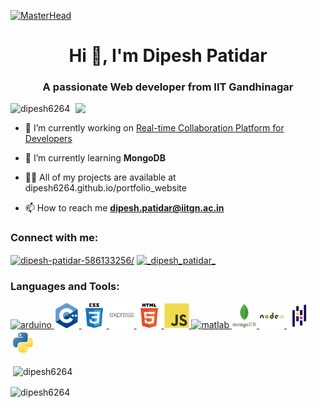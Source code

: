 [![MasterHead](https://img.freepik.com/free-photo/programming-script-text-coding-word_53876-121207.jpg?w=1380&t=st=1690611417~exp=1690612017~hmac=1c67cf6950680dea2bd597f3326b574054ac86132946692112ae3f8efd002315)](https://dipesh6264.io)
<h1 align="center">Hi 👋, I'm Dipesh Patidar</h1>
<h3 align="center">A passionate Web developer from IIT Gandhinagar</h3>
<img align="right" width="400" src="https://img.freepik.com/free-vector/hacker-operating-laptop-cartoon-icon-illustration-technology-icon-concept-isolated-flat-cartoon-style_138676-2387.jpg?w=996&t=st=1690610968~exp=1690611568~hmac=700817209eea5c9009f8bd326749143ed3e30e4bd779d9c1b516d9e14c12c25b">
<p align="left"> <img src="https://komarev.com/ghpvc/?username=dipesh6264&label=Profile%20views&color=0e75b6&style=flat" alt="dipesh6264" /> </p>

- 🔭 I’m currently working on [Real-time Collaboration Platform for Developers](https://github.com/dipesh6264/Metis_project_compiler)

- 🌱 I’m currently learning **MongoDB**

- 👨‍💻 All of my projects are available at dipesh6264.github.io/portfolio_website

- 📫 How to reach me **dipesh.patidar@iitgn.ac.in**

<h3 align="left">Connect with me:</h3>
<p align="left">
<a href="https://linkedin.com/in/dipesh-patidar-586133256/" target="blank"><img align="center" src="https://raw.githubusercontent.com/rahuldkjain/github-profile-readme-generator/master/src/images/icons/Social/linked-in-alt.svg" alt="dipesh-patidar-586133256/" height="30" width="40" /></a>
<a href="https://instagram.com/_dipesh_patidar_" target="blank"><img align="center" src="https://raw.githubusercontent.com/rahuldkjain/github-profile-readme-generator/master/src/images/icons/Social/instagram.svg" alt="_dipesh_patidar_" height="30" width="40" /></a>
</p>

<h3 align="left">Languages and Tools:</h3>
<p align="left"> <a href="https://www.arduino.cc/" target="_blank" rel="noreferrer"> <img src="https://cdn.worldvectorlogo.com/logos/arduino-1.svg" alt="arduino" width="40" height="40"/> </a> <a href="https://www.w3schools.com/cpp/" target="_blank" rel="noreferrer"> <img src="https://raw.githubusercontent.com/devicons/devicon/master/icons/cplusplus/cplusplus-original.svg" alt="cplusplus" width="40" height="40"/> </a> <a href="https://www.w3schools.com/css/" target="_blank" rel="noreferrer"> <img src="https://raw.githubusercontent.com/devicons/devicon/master/icons/css3/css3-original-wordmark.svg" alt="css3" width="40" height="40"/> </a> <a href="https://expressjs.com" target="_blank" rel="noreferrer"> <img src="https://raw.githubusercontent.com/devicons/devicon/master/icons/express/express-original-wordmark.svg" alt="express" width="40" height="40"/> </a> <a href="https://www.w3.org/html/" target="_blank" rel="noreferrer"> <img src="https://raw.githubusercontent.com/devicons/devicon/master/icons/html5/html5-original-wordmark.svg" alt="html5" width="40" height="40"/> </a> <a href="https://developer.mozilla.org/en-US/docs/Web/JavaScript" target="_blank" rel="noreferrer"> <img src="https://raw.githubusercontent.com/devicons/devicon/master/icons/javascript/javascript-original.svg" alt="javascript" width="40" height="40"/> </a> <a href="https://www.mathworks.com/" target="_blank" rel="noreferrer"> <img src="https://upload.wikimedia.org/wikipedia/commons/2/21/Matlab_Logo.png" alt="matlab" width="40" height="40"/> </a> <a href="https://www.mongodb.com/" target="_blank" rel="noreferrer"> <img src="https://raw.githubusercontent.com/devicons/devicon/master/icons/mongodb/mongodb-original-wordmark.svg" alt="mongodb" width="40" height="40"/> </a> <a href="https://nodejs.org" target="_blank" rel="noreferrer"> <img src="https://raw.githubusercontent.com/devicons/devicon/master/icons/nodejs/nodejs-original-wordmark.svg" alt="nodejs" width="40" height="40"/> </a> <a href="https://pandas.pydata.org/" target="_blank" rel="noreferrer"> <img src="https://raw.githubusercontent.com/devicons/devicon/2ae2a900d2f041da66e950e4d48052658d850630/icons/pandas/pandas-original.svg" alt="pandas" width="40" height="40"/> </a> <a href="https://www.python.org" target="_blank" rel="noreferrer"> <img src="https://raw.githubusercontent.com/devicons/devicon/master/icons/python/python-original.svg" alt="python" width="40" height="40"/> </a> </p>

<p>&nbsp;<img align="center" src="https://github-readme-stats.vercel.app/api?username=dipesh6264&show_icons=true&locale=en" alt="dipesh6264" /></p>

<p><img align="center" src="https://github-readme-streak-stats.herokuapp.com/?user=dipesh6264&" alt="dipesh6264" /></p>
